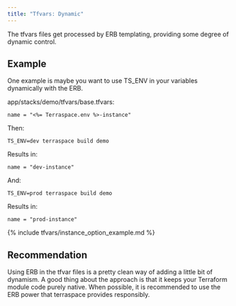 ```yaml
---
title: "Tfvars: Dynamic"
---
```


The tfvars files get processed by ERB templating, providing some degree of dynamic control.

## Example

One example is maybe you want to use TS_ENV in your variables dynamically with the ERB.

app/stacks/demo/tfvars/base.tfvars:

    name = "<%= Terraspace.env %>-instance"

Then:

    TS_ENV=dev terraspace build demo

Results in:

    name = "dev-instance"

And:

    TS_ENV=prod terraspace build demo

Results in:

    name = "prod-instance"

{% include tfvars/instance_option_example.md %}

## Recommendation

Using ERB in the tfvar files is a pretty clean way of adding a little bit of dynamism. A good thing about the approach is that it keeps your Terraform module code purely native. When possible, it is recommended to use the ERB power that terraspace provides responsibly.
